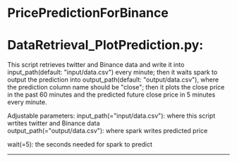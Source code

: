 # PricePredictionForBinance

# DataRetrieval_PlotPrediction.py:
This script retrieves twitter and Binance data and write it into input_path(default: "input/data.csv") every minute; 
then it waits spark to output the prediction into output_path(default: "output/data.csv"), where the prediction column name should be "close";
then it plots the close price in the past 60 minutes and the predicted future close price in 5 minutes every minute.

Adjustable parameters:
input_path(="input/data.csv"): where this script wrtites twitter and Binance data  
output_path(="output/data.csv"): where spark writes predicted price

wait(=5): the seconds needed for spark to predict


----------------------------------
